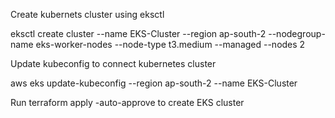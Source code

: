 Create kubernets cluster using eksctl

eksctl create cluster --name EKS-Cluster --region ap-south-2 --nodegroup-name eks-worker-nodes --node-type t3.medium --managed --nodes 2 

Update kubeconfig to connect kubernetes cluster

aws eks update-kubeconfig --region ap-south-2 --name EKS-Cluster

Run terraform apply -auto-approve to create EKS cluster



